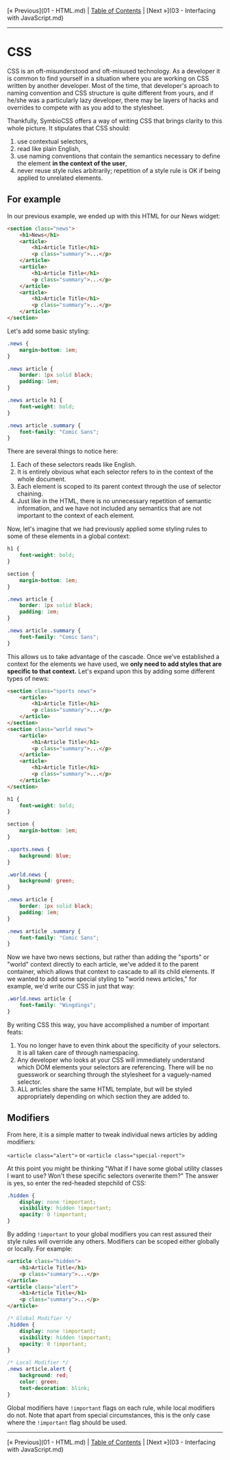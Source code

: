 [&laquo; Previous](01 - HTML.md) | [Table of Contents](https://github.com/gbdrummer/symbiocss) | [Next &raquo;](03 - Interfacing with JavaScript.md)

---
# CSS

CSS is an oft-misunderstood and oft-misused technology. As a developer it is common to find yourself in a situation where you are working on CSS written by another developer. Most of the time, that developer's aproach to naming convention and CSS structure is quite different from yours, and if he/she was a particularly lazy developer, there may be layers of hacks and overrides to compete with as you add to the stylesheet. 

Thankfully, SymbioCSS offers a way of writing CSS that brings clarity to this whole picture. It stipulates that CSS should:

1. use contextual selectors,
2. read like plain English,
3. use naming conventions that contain the semantics necessary to define the element **in the context of the user**,
4. never reuse style rules arbitrarily; repetition of a style rule is OK if being applied to unrelated elements.

## For example

In our previous example, we ended up with this HTML for our News widget:

```HTML
<section class="news">
	<h1>News</h1>
	<article>
		<h1>Article Title</h1>
		<p class="summary">...</p>
	</article>
	<article>
		<h1>Article Title</h1>
		<p class="summary">...</p>
	</article>
	<article>
		<h1>Article Title</h1>
		<p class="summary">...</p>
    </article>
</section>
```

Let's add some basic styling:

```CSS
.news {
	margin-bottom: 1em;
}

.news article {
	border: 1px solid black;
	padding: 1em;
}

.news article h1 {
	font-weight: bold;
}

.news article .summary {
	font-family: "Comic Sans";
}
```

There are several things to notice here:

1. Each of these selectors reads like English. 
2. It is entirely obvious what each selector refers to in the context of the whole document.
3. Each element is scoped to its parent context through the use of selector chaining.
4. Just like in the HTML, there is no unnecessary repetition of semantic information, and we have not included any semantics that are not important to the context of each element.

Now, let's imagine that we had previously applied some styling rules to some of these elements in a global context:

```CSS
h1 {
	font-weight: bold;
}

section {
	margin-bottom: 1em;
}

.news article {
	border: 1px solid black;
	padding: 1em;
}

.news article .summary {
	font-family: "Comic Sans";
}
```

This allows us to take advantage of the cascade. Once we've established a context for the elements we have used, we **only need to add styles that are specific to that context.** Let's expand upon this by adding some different types of news:

```HTML
<section class="sports news">
	<article>
		<h1>Article Title</h1>
		<p class="summary">...</p>
	</article>
</section>
<section class="world news">
	<article>
		<h1>Article Title</h1>
		<p class="summary">...</p>
	</article>
	<article>
		<h1>Article Title</h1>
		<p class="summary">...</p>
    </article>
</section>
```
```CSS
h1 {
	font-weight: bold;
}

section {
	margin-bottom: 1em;
}

.sports.news {
	background: blue;
}

.world.news {
	background: green;
}

.news article {
	border: 1px solid black;
    padding: 1em;
}

.news article .summary {
	font-family: "Comic Sans";
}
```

Now we have two news sections, but rather than adding the "sports" or "world" context directly to each article, we've added it to the parent container, which allows that context to cascade to all its child elements. If we wanted to add some special styling to "world news articles," for example, we'd write our CSS in just that way:

```CSS
.world.news article {
	font-family: "Wingdings";
}
```

By writing CSS this way, you have accomplished a number of important feats:

1. You no longer have to even think about the specificity of your selectors. It is all taken care of through namespacing.
2. Any developer who looks at your CSS will immediately understand which DOM elements your selectors are referencing. There will be no guesswork or searching through the stylesheet for a vaguely-named selector.
3. ALL articles share the same HTML template, but will be styled appropriately depending on which section they are added to.

## Modifiers

From here, it is a simple matter to tweak individual news articles by adding modifiers: 

`<article class="alert">` or `<article class="special-report">`

At this point you might be thinking "What if I have some global utility classes I want to use? Won't these specific selectors overwrite them?" The answer is yes, so enter the red-headed stepchild of CSS:

```CSS
.hidden {
	display: none !important;
	visibility: hidden !important;
	opacity: 0 !important;
}
```

By adding `!important` to your global modifiers you can rest assured their style rules will override any others. Modifiers can be scoped either globally or locally. For example:

```HTML
<article class="hidden">
	<h1>Article Title</h1>
	<p class="summary">...</p>
</article>
<article class="alert">
	<h1>Article Title</h1>
	<p class="summary">...</p>
</article>
```
```CSS
/* Global Modifier */
.hidden {
	display: none !important;
	visibility: hidden !important;
	opacity: 0 !important;
}

/* Local Modifier */
.news article.alert {
	background: red;
	color: green;
	text-decoration: blink;
}
```
Global modifiers have `!important` flags on each rule, while local modifiers do not. Note that apart from special circumstances, this is the only case where the `!important` flag should be used.

---
[&laquo; Previous](01 - HTML.md) | [Table of Contents](https://github.com/gbdrummer/symbiocss) | [Next &raquo;](03 - Interfacing with JavaScript.md)

